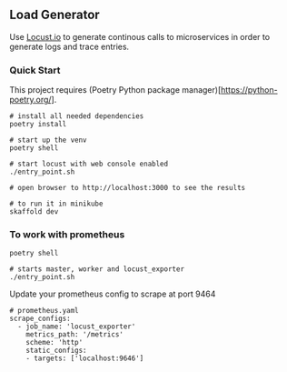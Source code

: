 ## Load Generator

Use [Locust.io](http://locust.io) to generate continous calls to microservices in order to generate logs and trace entries.


### Quick Start
This project requires (Poetry Python package manager)[https://python-poetry.org/].
```
# install all needed dependencies
poetry install

# start up the venv
poetry shell

# start locust with web console enabled
./entry_point.sh 

# open browser to http://localhost:3000 to see the results

# to run it in minikube
skaffold dev
```

### To work with prometheus
```
poetry shell

# starts master, worker and locust_exporter
./entry_point.sh

```
Update your prometheus config to scrape at port 9464
```
# prometheus.yaml
scrape_configs:
  - job_name: 'locust_exporter'
    metrics_path: '/metrics'
    scheme: 'http'
    static_configs:
    - targets: ['localhost:9646']

```